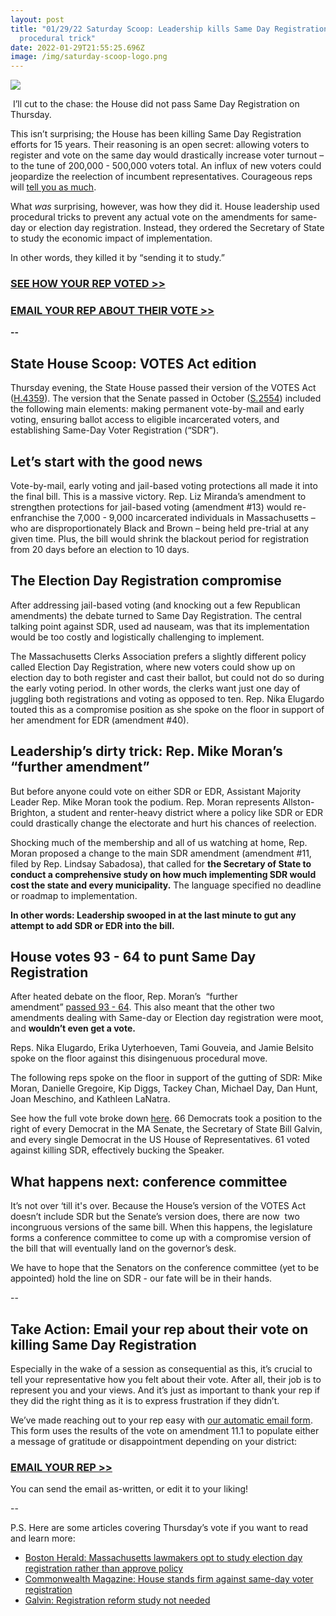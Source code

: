 ```yaml
---
layout: post
title: "01/29/22 Saturday Scoop: Leadership kills Same Day Registration with
  procedural trick"
date: 2022-01-29T21:55:25.696Z
image: /img/saturday-scoop-logo.png
---
```

![](https://nvlupin.blob.core.windows.net/images/van/EA/EA007/1/90151/images/Saturday%20Scoop.png)

 I’ll cut to the chase: the House did not pass Same Day Registration on Thursday. 

This isn’t surprising; the House has been killing Same Day Registration efforts for 15 years. Their reasoning is an open secret: allowing voters to register and vote on the same day would drastically increase voter turnout – to the tune of 200,000 - 500,000 voters total. An influx of new voters could jeopardize the reelection of incumbent representatives. Courageous reps will [tell you as much](https://www.wgbh.org/news/politics/2022/01/26/same-day-voter-registration-left-out-of-house-election-bill?utm_medium=&emci=a463c9ee-3181-ec11-94f6-c896650d4442&emdi=ea000000-0000-0000-0000-000000000001&ceid={{ContactsEmailID}}).

What *was* surprising, however, was how they did it. House leadership used procedural tricks to prevent any actual vote on the amendments for same-day or election day registration. Instead, they ordered the Secretary of State to study the economic impact of implementation.

In other words, they killed it by “sending it to study.”

### **[SEE HOW YOUR REP VOTED >>](https://docs.google.com/spreadsheets/d/1Tlbjx8h8OvQ2yHOzS3VCGKXVSfaaGp25YQ34TIOGrbE/edit?usp=sharing&utm_medium=&emci=a463c9ee-3181-ec11-94f6-c896650d4442&emdi=ea000000-0000-0000-0000-000000000001&ceid={{ContactsEmailID}})**

### **[EMAIL YOUR REP ABOUT THEIR VOTE >>](https://secure.everyaction.com/bIbF4DSE30uu4ihl2uVESw2?utm_medium=&emci=a463c9ee-3181-ec11-94f6-c896650d4442&emdi=ea000000-0000-0000-0000-000000000001&ceid={{ContactsEmailID}})**

**\--**



## **State House Scoop: VOTES Act edition**

Thursday evening, the State House passed their version of the VOTES Act ([H.4359](https://malegislature.gov/Bills/192/H4359/?utm_medium=&emci=a463c9ee-3181-ec11-94f6-c896650d4442&emdi=ea000000-0000-0000-0000-000000000001&ceid={{ContactsEmailID}})). The version that the Senate passed in October ([S.2554](https://malegislature.gov/Bills/192/S2554?utm_medium=&emci=a463c9ee-3181-ec11-94f6-c896650d4442&emdi=ea000000-0000-0000-0000-000000000001&ceid={{ContactsEmailID}})) included the following main elements: making permanent vote-by-mail and early voting, ensuring ballot access to eligible incarcerated voters, and establishing Same-Day Voter Registration (“SDR”). 



## **Let’s start with the good news**

Vote-by-mail, early voting and jail-based voting protections all made it into the final bill. This is a massive victory. Rep. Liz Miranda’s amendment to strengthen protections for jail-based voting (amendment #13) would re-enfranchise the 7,000 - 9,000 incarcerated individuals in Massachusetts – who are disproportionately Black and Brown – being held pre-trial at any given time. Plus, the bill would shrink the blackout period for registration from 20 days before an election to 10 days.



## **The Election Day Registration compromise**

After addressing jail-based voting (and knocking out a few Republican amendments) the debate turned to Same Day Registration. The central talking point against SDR, used ad nauseam, was that its implementation would be too costly and logistically challenging to implement. 

The Massachusetts Clerks Association prefers a slightly different policy called Election Day Registration, where new voters could show up on election day to both register and cast their ballot, but could not do so during the early voting period. In other words, the clerks want just one day of juggling both registrations and voting as opposed to ten. Rep. Nika Elugardo touted this as a compromise position as she spoke on the floor in support of her amendment for EDR (amendment #40).



## **Leadership’s dirty trick: Rep. Mike Moran’s “further amendment”**

But before anyone could vote on either SDR or EDR, Assistant Majority Leader Rep. Mike Moran took the podium. Rep. Moran represents Allston-Brighton, a student and renter-heavy district where a policy like SDR or EDR could drastically change the electorate and hurt his chances of reelection.

Shocking much of the membership and all of us watching at home, Rep. Moran proposed a change to the main SDR amendment (amendment #11, filed by Rep. Lindsay Sabadosa), that called for **the Secretary of State to conduct a comprehensive study on how much implementing SDR would cost the state and every municipality.** The language specified no deadline or roadmap to implementation. 

**In other words: Leadership swooped in at the last minute to gut any attempt to add SDR or EDR into the bill.** 



## **House votes 93 - 64 to punt Same Day Registration**

After heated debate on the floor, Rep. Moran’s  “further amendment” [passed 93 - 64](https://docs.google.com/spreadsheets/d/1Tlbjx8h8OvQ2yHOzS3VCGKXVSfaaGp25YQ34TIOGrbE/edit?usp=sharing&utm_medium=&emci=a463c9ee-3181-ec11-94f6-c896650d4442&emdi=ea000000-0000-0000-0000-000000000001&ceid={{ContactsEmailID}}). This also meant that the other two amendments dealing with Same-day or Election day registration were moot, and **wouldn’t even get a vote.** 

Reps. Nika Elugardo, Erika Uyterhoeven, Tami Gouveia, and Jamie Belsito spoke on the floor against this disingenuous procedural move. 

The following reps spoke on the floor in support of the gutting of SDR: Mike Moran, Danielle Gregoire, Kip Diggs, Tackey Chan, Michael Day, Dan Hunt, Joan Meschino, and Kathleen LaNatra. 

See how the full vote broke down [here](https://docs.google.com/spreadsheets/d/1Tlbjx8h8OvQ2yHOzS3VCGKXVSfaaGp25YQ34TIOGrbE/edit?usp=sharing&utm_medium=&emci=a463c9ee-3181-ec11-94f6-c896650d4442&emdi=ea000000-0000-0000-0000-000000000001&ceid={{ContactsEmailID}}). 66 Democrats took a position to the right of every Democrat in the MA Senate, the Secretary of State Bill Galvin, and every single Democrat in the US House of Representatives. 61 voted against killing SDR, effectively bucking the Speaker. 



## **What happens next: conference committee**

It’s not over ‘till it's over. Because the House’s version of the VOTES Act doesn’t include SDR but the Senate’s version does, there are now  two incongruous versions of the same bill. When this happens, the legislature forms a conference committee to come up with a compromise version of the bill that will eventually land on the governor’s desk.

We have to hope that the Senators on the conference committee (yet to be appointed) hold the line on SDR - our fate will be in their hands.

\--



## **Take Action: Email your rep about their vote on killing Same Day Registration**

Especially in the wake of a session as consequential as this, it’s crucial to tell your representative how you felt about their vote. After all, their job is to represent you and your views. And it’s just as important to thank your rep if they did the right thing as it is to express frustration if they didn’t.

We’ve made reaching out to your rep easy with [our automatic email form](https://secure.everyaction.com/bIbF4DSE30uu4ihl2uVESw2?utm_medium=&emci=a463c9ee-3181-ec11-94f6-c896650d4442&emdi=ea000000-0000-0000-0000-000000000001&ceid={{ContactsEmailID}}). This form uses the results of the vote on amendment 11.1 to populate either a message of gratitude or disappointment depending on your district:

### **[EMAIL YOUR REP >>](https://secure.everyaction.com/bIbF4DSE30uu4ihl2uVESw2?utm_medium=&emci=a463c9ee-3181-ec11-94f6-c896650d4442&emdi=ea000000-0000-0000-0000-000000000001&ceid={{ContactsEmailID}})**

You can send the email as-written, or edit it to your liking!

\--

P.S. Here are some articles covering Thursday’s vote if you want to read and learn more:

* [Boston Herald: Massachusetts lawmakers opt to study election day registration rather than approve policy](https://www.bostonherald.com/2022/01/27/massachusetts-lawmakers-opt-to-study-election-day-registration-rather-than-approve-policy/?utm_medium=&emci=a463c9ee-3181-ec11-94f6-c896650d4442&emdi=ea000000-0000-0000-0000-000000000001&ceid={{ContactsEmailID}})
* [Commonwealth Magazine: House stands firm against same-day voter registration](https://commonwealthmagazine.org/politics/house-stands-firm-against-same-day-voter-registration/?utm_medium=&emci=a463c9ee-3181-ec11-94f6-c896650d4442&emdi=ea000000-0000-0000-0000-000000000001&ceid={{ContactsEmailID}})
* [Galvin: Registration reform study not needed](https://www.wwlp.com/news/political-news/galvin-registration-reform-study-not-needed/?utm_medium=&emci=a463c9ee-3181-ec11-94f6-c896650d4442&emdi=ea000000-0000-0000-0000-000000000001&ceid={{ContactsEmailID}})